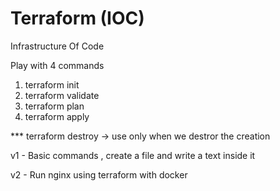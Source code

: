 # Terraform  (IOC)

Infrastructure Of Code

Play with 4 commands

1. terraform init
2. terraform validate
3. terraform plan
4. terraform apply

*** terraform destroy -> use only when we destror the creation

v1 - Basic commands , create a file and write a text inside it

v2  - Run nginx using terraform with docker 
